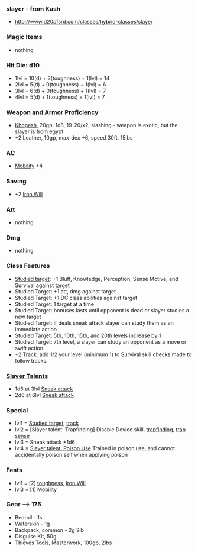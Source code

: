 ### slayer - from Kush
- http://www.d20pfsrd.com/classes/hybrid-classes/slayer

### Magic Items
- nothing

### Hit Die: d10
- 1lvl = 10(d) + 3(toughness) + 1(lvl) = 14
- 2lvl = 5(d) + 0(toughness) + 1(lvl) = 6
- 3lvl = 6(d) + 0(toughness) + 1(lvl) = 7
- 4lvl = 5(d) + 1(toughness) + 1(lvl) = 7

### Weapon and Armor Proficiency
- [Khopesh](http://www.d20pfsrd.com/equipment---final/weapons/weapon-descriptions/khopesh), 20gp, 1d8, 19-20/x2, slashing - weapon is exotic, but the slayer is from egypt
- +2 Leather, 10gp, max-dex +6, speed 30ft, 15lbs

### AC
- [Mobility](http://www.d20pfsrd.com/feats/combat-feats/mobility-combat---final) +4

### Saving
- +2 [Iron Will](http://www.d20pfsrd.com/feats/general-feats/iron-will---final)

### Att
- nothing

### Dmg
- nothing

### Class Features
- [Studied target](http://www.d20pfsrd.com/classes/hybrid-classes/slayer#TOC-Studied-Target-Ex-): +1 Bluff, Knowledge, Perception, Sense Motive, and Survival against target
- Studied Target: +1 att, dmg against target
- Studied Target: +1 DC class abilities against target
- Studied Target: 1 target at a time
- Studied Target: bonuses lasts until opponent is dead or slayer studies a new target
- Studied Target: if deals sneak attack slayer can study them as an immediate action
- Studied Target: 5th, 10th, 15th, and 20th levels increase by 1
- Studied Target: 7th level, a slayer can study an opponent as a move or swift action.
- +2 Track: add 1/2 your level (minimum 1) to Survival skill checks made to follow tracks.

### [Slayer Talents](http://www.d20pfsrd.com/classes/hybrid-classes/slayer/slayer-talents#TABLE-Slayer-Talents)
- 1d6 at 3lvl [Sneak attack](http://www.d20pfsrd.com/classes/hybrid-classes/slayer#TOC-Sneak-Attack)
- 2d6 at 6lvl [Sneak attack](http://www.d20pfsrd.com/classes/hybrid-classes/slayer#TOC-Sneak-Attack)

### Special
- lvl1 = [Studied target](http://www.d20pfsrd.com/classes/hybrid-classes/slayer#TOC-Studied-Target-Ex-), [track](http://www.d20pfsrd.com/classes/hybrid-classes/slayer#TOC-Track-Ex-)
- lvl2 = [Slayer talent: Trapfinding] Disable Device skill, [trapfinding](http://www.d20pfsrd.com/classes/core-classes/rogue#TOC-Trapfinding), [trap sense](http://www.d20pfsrd.com/classes/core-classes/rogue#TOC-Trap-Sense-Ex-)
- lvl3 = Sneak attack +1d6
- lvl4 = [Slayer talent: Poison Use](http://www.d20pfsrd.com/gamemastering/afflictions/poison#TOC-Applying-Poison) Trained in poison use, and cannot accidentally poison self when applying poison

### Feats
- lvl1 = [2] [toughness](http://www.d20pfsrd.com/feats/general-feats/toughness---final), [Iron Will](http://www.d20pfsrd.com/feats/general-feats/iron-will---final)
- lvl3 = [1] [Mobility](http://www.d20pfsrd.com/feats/combat-feats/mobility-combat---final)

### Gear --> 175
- Bedroll - 1s
- Waterskin - 1g
- Backpack, common - 2g 2lb
- Disguise Kit, 50g
- Thieves Tools, Masterwork, 100gp, 2lbs
